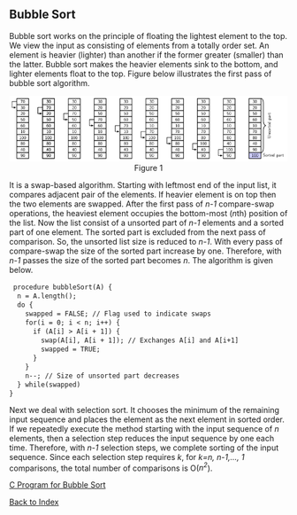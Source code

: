 ## Bubble Sort

Bubble sort works on the principle of floating the lightest element to the top. We view the input 
as consisting of elements from a totally order set. An element is heavier (lighter) than another 
if the former greater (smaller) than the latter. Bubble sort makes the heavier elements sink to
the bottom, and lighter elements float to the top. Figure below illustrates the first pass of
bubble sort algorithm.
<p style="text-align:center">
  <img src="../images/bubbleSortExample.png"><br>
  Figure 1
</p>
It is a swap-based algorithm. Starting with leftmost end of the input list, it compares
adjacent pair of the elements. If heavier element is on top then the two elements are
swapped. After the first pass of <i>n-1</i> compare-swap operations, the heaviest element
occupies the bottom-most (<i>n</i>th) position of the list. Now the list consist of a 
unsorted part of <i>n-1</i> elements and a sorted part of one element. The sorted part is 
excluded from the next pass of comparison. So, the unsorted list size is reduced to <i>n-1</i>.
With every pass of compare-swap the size of the sorted part increase by one.
Therefore, with <i>n-1</i> passes the size of the sorted part becomes <i>n</i>. The algorithm
is given below.

```
 procedure bubbleSort(A) {
  n = A.length();
  do { 
    swapped = FALSE; // Flag used to indicate swaps
    for(i = 0; i < n; i++) {
      if (A[i] > A[i + 1]) { 
        swap(A[i], A[i + 1]); // Exchanges A[i] and A[i+1]
        swapped = TRUE;
      }
    }
    n--; // Size of unsorted part decreases
  } while(swapped)
}
```

Next we deal with selection sort. It chooses the minimum of the remaining input sequence and places
the element as the next element in sorted order. If we repeatedly execute the method starting with
the input sequence of <i>n</i> elements, then a selection step reduces the input sequence by
one each time. Therefore, with <i>n-1</i> selection steps, we complete sorting of the input sequence. 
Since each selection step requires <i>k</i>, for <i>k=n, n-1,..., 1</i> comparisons, the total
number of comparisons is O(<i>n<sup>2</sup></i>).

[C Program for Bubble Sort](../CODE/BubbleSort/index.md)

[Back to Index](../index.md)
